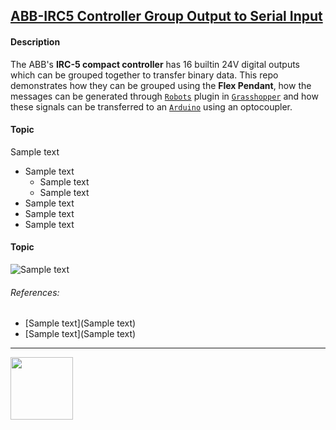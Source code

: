 ## [ABB-IRC5 Controller Group Output to Serial Input](https://github.com/ArdooTala/Robot-Group_Output-Analog.git)

#### Description
The ABB's **IRC-5 compact controller** has 16 builtin 24V digital outputs which can be grouped together to transfer binary data. This repo demonstrates how they can be grouped using the **Flex Pendant**, how the messages can be generated through [`Robots`](https://github.com/visose/Robots) plugin in [`Grasshopper`](https://www.grasshopper3d.com/) and how these signals can be transferred to an [`Arduino`](https://www.arduino.cc/) using an optocoupler.


#### Topic
Sample text
- Sample text
  - Sample text
  - Sample text
- Sample text
- Sample text
- Sample text

#### Topic
![Sample text](./Doc/Sample.png)

###### References:
- [Sample text](Sample text)
- [Sample text](Sample text)

---

[<img src="https://scontent.fmad3-5.fna.fbcdn.net/v/t1.0-9/13770259_10154385535628824_2677570477692999619_n.png?_nc_cat=104&_nc_ht=scontent.fmad3-5.fna&oh=a6ceef2e8bc078ec9a748405418ca69c&oe=5CBE64E5" height="100">](https://iaac.net/ "IAAC")
